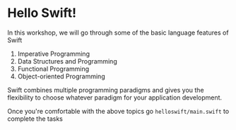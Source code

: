 # Hello Swift! 
In this workshop, we will go through some of the basic language features of Swift

1. Imperative Programming 
2. Data Structures and Programming
3. Functional Programming
4. Object-oriented Programming

Swift combines multiple programming paradigms and gives you the flexibility to choose whatever paradigm for your application development.

Once you're comfortable with the above topics go `helloswift/main.swift` to complete the tasks
